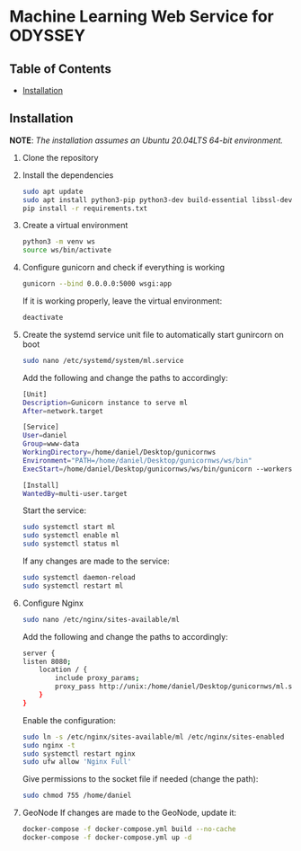# Machine Learning Web Service for ODYSSEY

## Table of Contents

-  [Installation](#installation)

## Installation

**NOTE**: *The installation assumes an Ubuntu 20.04LTS 64-bit environment.*

1. Clone the repository	

2. Install the dependencies
    ```bash
    sudo apt update
    sudo apt install python3-pip python3-dev build-essential libssl-dev libffi-dev python3-setuptools python3-venv
    pip install -r requirements.txt
    ```
3. Create a virtual environment

    ```bash
    python3 -m venv ws
    source ws/bin/activate
    ```
4. Configure gunicorn and check if everything is working

    ```bash
    gunicorn --bind 0.0.0.0:5000 wsgi:app
    ```
    If it is working properly, leave the virtual environment:
    ```bash
    deactivate
    ```
5. Create the systemd service unit file to automatically start gunircorn on boot
    ```bash
    sudo nano /etc/systemd/system/ml.service
    ```
    
    Add the following and change the paths to accordingly:
    ```bash
    [Unit]
    Description=Gunicorn instance to serve ml
    After=network.target

    [Service]
    User=daniel
    Group=www-data
    WorkingDirectory=/home/daniel/Desktop/gunicornws
    Environment="PATH=/home/daniel/Desktop/gunicornws/ws/bin"
    ExecStart=/home/daniel/Desktop/gunicornws/ws/bin/gunicorn --workers 3 --timeout 0 --bind unix:ml.sock -m 007 wsgi:app

    [Install]
    WantedBy=multi-user.target
    ```
    
    Start the service:
    ```bash
    sudo systemctl start ml
    sudo systemctl enable ml
    sudo systemctl status ml
    ```
    
    If any changes are made to the service:
    ```bash
    sudo systemctl daemon-reload
    sudo systemctl restart ml
    ```
    
6. Configure Nginx

    ```bash
    sudo nano /etc/nginx/sites-available/ml
    ```
    
    Add the following and change the paths to accordingly:
    ```bash
    server {
    listen 8080;
        location / {
            include proxy_params;
            proxy_pass http://unix:/home/daniel/Desktop/gunicornws/ml.sock;
        }
    }
    ```
    
    Enable the configuration:
    ```bash
    sudo ln -s /etc/nginx/sites-available/ml /etc/nginx/sites-enabled
    sudo nginx -t
    sudo systemctl restart nginx
    sudo ufw allow 'Nginx Full'
    ```
    
    Give permissions to the socket file if needed (change the path):
    ```bash
    sudo chmod 755 /home/daniel
    ```
    
7. GeoNode
    If changes are made to the GeoNode, update it:
    ```bash
    docker-compose -f docker-compose.yml build --no-cache
    docker-compose -f docker-compose.yml up -d
    ```
